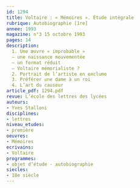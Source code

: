 ```yaml
---
id: 1294
title: Voltaire : « Mémoires ». Étude intégrale 
rubrique: Autobiographie [1re]
annee: 1993
magazine: n°3 15 octobre 1993
pages: 14
description: 
  1. Une œuvre « improbable »
  – une naissance mouvementée
  – un format réduit
  – Voltaire mémorialiste ?
  2. Portrait de l’artiste en enclume
  3. Préférer une dame à un roi
  4. L’art du causeur
article_pdf: 1294.pdf
revue: L’école des lettres des lycées
auteurs:
- Yves Stalloni
disciplines:
- lettres
niveau_etudes:
- première
oeuvres:
- Mémoires
ecrivains:
- Voltaire
programmes:
- objet d’étude - autobiographie
siecles:
- 18e siècle
---
```


